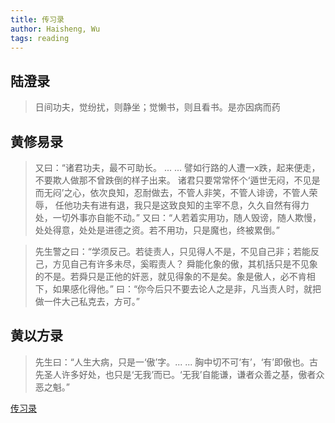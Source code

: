 ```yaml
---
title: 传习录
author: Haisheng, Wu
tags: reading
---
```


## 陆澄录

> 日间功夫，觉纷扰，则静坐；觉懒书，则且看书。是亦因病而药

## 黄修易录

> 又曰：“诸君功夫，最不可助长。 ... ...
> 譬如行路的人遭一x跌，起来便走，不要欺人做那不曾跌倒的样子出来。
> 诸君只要常常怀个‘遁世无闷，不见是而无闷’之心，依次良知，忍耐做去，不管人非笑，不管人诽谤，不管人荣辱，
> 任他功夫有进有退，我只是这致良知的主宰不息，久久自然有得力处，一切外事亦自能不动。”
> 又曰：“人若着实用功，随人毁谤，随人欺慢，处处得意，处处是进德之资。若不用功，只是魔也，终被累倒。”


> 先生警之曰：“学须反己。若徒责人，只见得人不是，不见自己非；若能反己，方见自己有许多未尽，奚暇责人？
> 舜能化象的傲，其机括只是不见象的不是。若舜只是正他的奸恶，就见得象的不是矣。象是傲人，必不肯相下，如果感化得他。”
> 曰：“你今后只不要去论人之是非，凡当责人时，就把做一件大己私克去，方可。”

## 黄以方录

> 先生曰：“人生大病，只是一‘傲’字。... ... 
> 胸中切不可‘有’，‘有’即傲也。古先圣人许多好处，也只是‘无我’而已。‘无我’自能谦，谦者众善之基，傲者众恶之魁。”


[传习录](http://book.douban.com/subject/3007268/)
